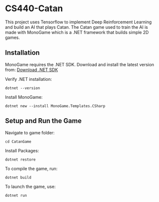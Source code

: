 # CS440-Catan

This project uses Tensorflow to implement Deep Reinforcement Learning and build an AI that plays Catan. The Catan game used to train the AI is made with MonoGame which is a .NET framework that builds simple 2D games.

## Installation

MonoGame requires the .NET SDK. Download and install the latest version from: [Download .NET SDK](https://dotnet.microsoft.com/en-us/download/dotnet)

Verify .NET installation:

```dotnet --version```

Install MonoGame:

```dotnet new --install MonoGame.Templates.CSharp```

## Setup and Run the Game

Navigate to game folder:

```cd CatanGame```

Install Packages:

```dotnet restore```

To compile the game, run:

```dotnet build```

To launch the game, use:

```dotnet run```
